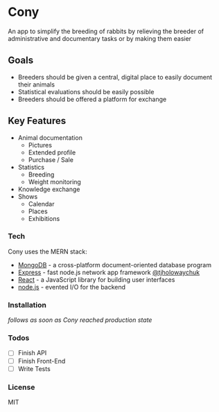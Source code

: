 # Cony

An app to simplify the breeding of rabbits by relieving the breeder of administrative and documentary tasks or by making them easier

## Goals

- Breeders should be given a central, digital place to easily document their animals
- Statistical evaluations should be easily possible
- Breeders should be offered a platform for exchange

## Key Features

- Animal documentation
    - Pictures
    - Extended profile
    - Purchase / Sale
- Statistics
    - Breeding
    - Weight monitoring
- Knowledge exchange
- Shows
    - Calendar
    - Places
    - Exhibitions

### Tech

Cony uses the MERN stack:

* [MongoDB](https://www.mongodb.com/de) - a cross-platform document-oriented database program
* [Express] - fast node.js network app framework [@tjholowaychuk]
* [React](https://reactjs.org/) - a JavaScript library for building user interfaces
* [node.js] - evented I/O for the backend

### Installation

*follows as soon as Cony reached production state*

### Todos

 - [ ] Finish API
 - [ ] Finish Front-End
 - [ ] Write Tests

### License

MIT

[//]: #
   [node.js]: <http://nodejs.org>
   [@tjholowaychuk]: <http://twitter.com/tjholowaychuk>
   [express]: <http://expressjs.com>

